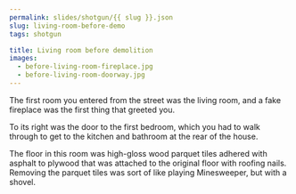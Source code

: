 ```yaml
---
permalink: slides/shotgun/{{ slug }}.json
slug: living-room-before-demo
tags: shotgun

title: Living room before demolition
images:
  - before-living-room-fireplace.jpg
  - before-living-room-doorway.jpg
---
```

The first room you entered from the street was the living room, and a fake fireplace was the first thing that greeted you.

To its right was the door to the first bedroom, which you had to walk through to get to the kitchen and bathroom at the rear of the house.

The floor in this room was high-gloss wood parquet tiles adhered with asphalt to plywood that was attached to the original floor with roofing nails. Removing the parquet tiles was sort of like playing Minesweeper, but with a shovel.